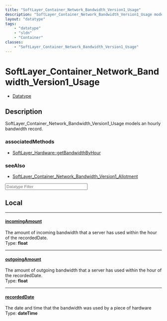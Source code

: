 ```yaml
---
title: "SoftLayer_Container_Network_Bandwidth_Version1_Usage"
description: "SoftLayer_Container_Network_Bandwidth_Version1_Usage models an hourly bandwidth record."
layout: "datatype"
tags:
    - "datatype"
    - "sldn"
    - "Container"
classes:
    - "SoftLayer_Container_Network_Bandwidth_Version1_Usage"
---
```


# SoftLayer_Container_Network_Bandwidth_Version1_Usage
<div id='service-datatype'>
    <ul id='sldn-reference-tabs'>
        <li id='datatype'> <a href='/reference/datatypes/SoftLayer_Container_Network_Bandwidth_Version1_Usage' >Datatype</a></li>
    </ul>
</div>

## Description 


SoftLayer_Container_Network_Bandwidth_Version1_Usage models an hourly bandwidth record.


### associatedMethods

*  [SoftLayer_Hardware::getBandwidthByHour](/reference/services/SoftLayer_Hardware/getBandwidthByHour )



### seeAlso

* [SoftLayer_Container_Network_Bandwidth_Version1_Allotment](/reference/datatypes/SoftLayer_Container_Network_Bandwidth_Version1_Allotment )




<!-- Filer BEGIN -->
<div class="view-filters">
        <div class="clearfix">
            <div class="search-input-box">
                <input placeholder="Datatype Filter" onkeyup="titleSearch(inputId='prop-input', divId='properties', elementClass='prop-row')" 
                    type="text" id="prop-input" value="" size="30" maxlength="128" class="form-text">
            </div>
        </div>
</div>
<!-- Filer END -->

<div id="properties" class="content">
<div id="localProperties" class="prop-content" >

## Local
<div class="prop-row">

-----
[incomingAmount]: #incomingamount
#### [incomingAmount]
The amount of incoming bandwidth that a server has used within the hour of the recordedDate.  
<span class="type-label">Type: </span>**float**  



</div>
<div class="prop-row">

-----
[outgoingAmount]: #outgoingamount
#### [outgoingAmount]
The amount of outgoing bandwidth that a server has used within the hour of the recordedDate.  
<span class="type-label">Type: </span>**float**  



</div>
<div class="prop-row">

-----
[recordedDate]: #recordeddate
#### [recordedDate]
The date and time that the bandwidth was used by a piece of hardware  
<span class="type-label">Type: </span>**dateTime**  



</div>
</div>
<!-- LOCAL PROPERTY END -->

</div>


